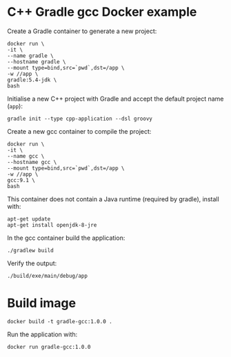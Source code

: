 # C++ Gradle gcc Docker example
Create a Gradle container to generate a new project:
```shell
docker run \
-it \
--name gradle \
--hostname gradle \
--mount type=bind,src=`pwd`,dst=/app \
-w //app \
gradle:5.4-jdk \
bash
```

Initialise a new C++ project with Gradle and accept the default project name (```app```):
```shell
gradle init --type cpp-application --dsl groovy
```

Create a new gcc container to compile the project:
```shell
docker run \
-it \
--name gcc \
--hostname gcc \
--mount type=bind,src=`pwd`,dst=/app \
-w //app \
gcc:9.1 \
bash
```

This container does not contain a Java runtime (required by gradle), install with:
```shell
apt-get update
apt-get install openjdk-8-jre
```

In the gcc container build the application:
```shell
./gradlew build
```

Verify the output:
```shell
./build/exe/main/debug/app
```

# Build image
```shell
docker build -t gradle-gcc:1.0.0 .
```

Run the application with:
```shell
docker run gradle-gcc:1.0.0
```
